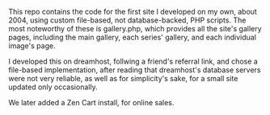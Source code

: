 This repo contains the code for the first site I developed on my own, 
about 2004, using custom file-based, not database-backed, PHP scripts. 
The most noteworthy of these is gallery.php, which provides all the site's 
gallery pages, including the main gallery, each series' gallery, and each 
individual image's page. 

I developed this on dreamhost, follwing a friend's referral link, and chose 
a file-based implementation, after reading that dreamhost's database servers 
were not very reliable, as well as for simplicity's sake, for a small site 
updated only occasionally. 

We later added a Zen Cart install, for online sales.
